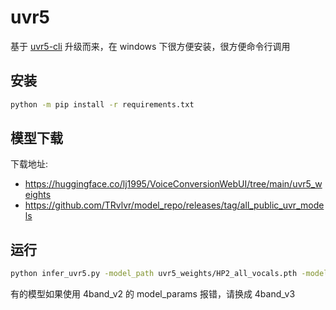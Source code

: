 # uvr5

基于 [uvr5-cli](https://github.com/dddqmmx/uvr5-cli) 升级而来，在 windows 下很方便安装，很方便命令行调用

## 安装

```bash
python -m pip install -r requirements.txt
```

## 模型下载

下载地址:

- https://huggingface.co/lj1995/VoiceConversionWebUI/tree/main/uvr5_weights
- https://github.com/TRvlvr/model_repo/releases/tag/all_public_uvr_models

## 运行

```bash
python infer_uvr5.py -model_path uvr5_weights/HP2_all_vocals.pth -model_params 4band_v2 -audio_path ./assets/yueliang.mp3 -save_path ./separated/yueliang
```

有的模型如果使用  4band_v2 的 model_params 报错，请换成 4band_v3